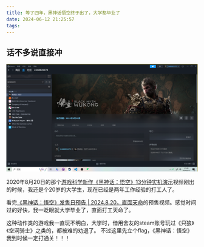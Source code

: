 ```yaml
---
title: 等了四年，黑神话悟空终于出了，大学都毕业了
date: 2024-06-12 21:25:57
tags:
---
```


## 话不多说直接冲
![游戏界面](../assets/黑神话悟空/steam商店.jpg) 

2020年8月20日的那个[游戏科学新作《黑神话：悟空》13分钟实机演示](https://www.bilibili.com/video/BV1x54y1e7zf/?spm_id_from=333.999.0.0&vd_source=46d3fc19a4c3cfd59fb5fccb8cc2d1a0)视频刚出的时候，我还是个20岁的大学生，现在已经是两年工作经验的打工人了。

看完[《黑神话：悟空》发售日预告 | 2024.8.20，直面天命](https://www.bilibili.com/video/BV1SQ4y1V7do/?spm_id_from=333.999.0.0&vd_source=46d3fc19a4c3cfd59fb5fccb8cc2d1a0)的预售视频。感觉时间过的好快，我一眨眼就大学毕业了，直面打工天命了。

这种动作类的游戏我一直玩不明白，大学时，借用舍友的steam账号玩过《只狼》《空洞骑士》之类的，都被难的劝退了。 不过这里先立个flag，《黑神话：悟空》我到时候一定打通关！！！